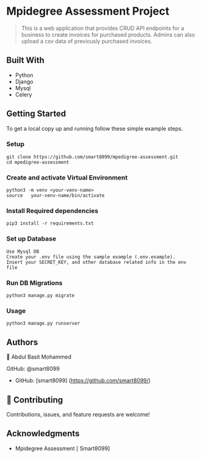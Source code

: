 # Mpidegree Assessment Project 
> This is a web application that provides CRUD API endpoints for a business
> to create invoices for purchased products. Admins can also upload a csv
>data of previously purchased invoices. 



## Built With

- Python
- Django
- Mysql 
- Celery


## Getting Started

To get a local copy up and running follow these simple example steps.


### Setup

    git clone https://github.com/smart8099/mpedigree-assessment.git
    cd mpedigree-assessment

### Create and activate Virtual Environment 
    python3 -m venv <your-venv-name>  
    source   your-venv-name/bin/activate

### Install Required dependencies
    pip3 install -r requirements.txt

### Set up Database
    Use Mysql DB
    Create your .env file using the sample example (.env.example).
    Insert your SECRET_KEY, and other database related info in the env file    

### Run DB Migrations
    python3 manage.py migrate    

### Usage
    python3 manage.py runserver
    


## Authors

👤 Abdul Basit Mohammed 

GitHub: @smart8099

- GitHub: [smart8099] (https://github.com/smart8099/)




## 🤝 Contributing
Contributions, issues, and feature requests are welcome!



## Acknowledgments

- Mpidegree Assessment [ Smart8099]

